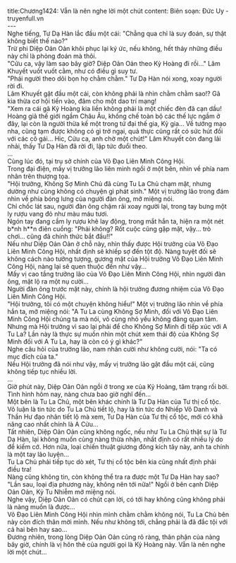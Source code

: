 title:Chương1424: Vẫn là nên nghe lời một chút
content:
Biên soạn: Đức Uy - truyenfull.vn<br>---<br>Nghe tiếng, Tư Dạ Hàn lắc đầu một cái: "Chẳng qua chỉ là suy đoán, sự thật không biết thế nào?"<br>Trừ phi Diệp Oản Oản khôi phục lại ký ức, nếu không, hết thảy những điều này chỉ là phỏng đoán mà thôi.<br>"Cửu ca, vậy làm sao bây giờ? Diệp Oản Oản theo Kỷ Hoàng đi rồi..." Lâm Khuyết vuốt vuốt cằm, như có điều gì suy tư.<br>"Phái người theo dõi bọn họ chằm chằm." Tư Dạ Hàn nói xong, xoay người rời đi.<br>Lâm Khuyết gật đầu một cái, còn không phải là nhìn chằm chằm sao!? Gã kia thừa cơ hội tiến vào, đâm cho một dao trí mạng!<br>"Xem ra cái gã Kỷ Hoàng kia liền không phải là một chiếc đèn đã cạn dầu! Hoàng giả thế giới ngầm Châu Âu, khống chế toàn bộ các thế lực ngầm ở đây, lại còn là người thừa kế một trong tứ đại thế gia, Kỷ gia... Về tướng mạo nha, cũng tạm được không có gì trở ngại, quả thực cũng rất có sức hút đối với các cô gái... Hic, Cửu ca, anh chờ một chút!" Lâm Khuyết còn đang lải nhải, thấy Tư Dạ Hàn đã rời đi, lập tức đuổi theo.<br>...<br>Cùng lúc đó, tại trụ sở chính của Võ Đạo Liên Minh Công Hội.<br>Trong đại điện, mấy vị trưởng lão liên minh ngồi ở một bên, nhìn về phía nam nhân trên thượng tọa.<br>"Hội trưởng, Không Sợ Minh Chủ đã cùng Tu La Chủ chạm mặt, nhưng dường như cũng không có chuyện gì phát sinh." Một vị trưởng lão trong đám nhìn về phía bóng lưng của người đàn ông, mở miệng nói.<br>Chỉ chốc lát sau, người đàn ông chậm rãi xoay người lại, trong tay bưng một ly rượu vang đỏ như màu máu tươi.<br>Ngón tay đang cầm ly rượu khẽ lay động, trong mắt hắn ta, hiện ra một nét b*nh h**n điên cuồng: "Phải không? Rốt cuộc cũng gặp mặt, vậy... trò chơi... cũng đã chính thức bắt đầu!!"<br>Nếu như Diệp Oản Oản ở chỗ này, nhìn thấy được Hội trưởng của Võ Đạo Liên Minh Công Hội, nhất định sẽ khiếp sợ đến tột độ. Nàng tuyệt đối sẽ không cách nào tưởng tượng, gương mặt của Hội trưởng Võ Đạo Liên Minh Công Hội, nàng lại sẽ quen thuộc đến như vậy…<br>Mấy vị cao tầng trưởng lão của Võ Đạo Liên Minh Công Hội, nhìn người đàn ông, mặt lộ ra một nụ cười…<br>Người đàn ông trước mặt này, chính là hội trưởng đương nhiệm của Võ Đạo Liên Minh Công Hội.<br>"Hội trưởng, tôi có một chuyện không hiểu!" Một vị trưởng lão nhìn về phía hắn ta, mở miệng nói: "A Tu La cùng Không Sợ Minh, đối với Võ Đạo Liên Minh Công Hội chúng ta mà nói, vô cùng nhỏ yếu không đáng quan tâm. Nhưng mà Hội trưởng vì sao lại phải để cho Không Sợ Minh đi tiếp xúc với A Tu La? Lần này là thực sự muốn nhìn một chút xem thái độ của Không Sợ Minh đối với A Tu La, hay là còn có ý gì khác?"<br>Nghe câu hỏi của trưởng lão, nam nhân cười như không cười, nói: "Ta có mục đích của ta."<br>Nếu Hội trưởng đã nói như vậy, mấy vị trưởng lão gật đầu một cái, cũng không tiếp tục nhiều lời.<br>...<br>Giờ phút này, Diệp Oản Oản ngồi ở trong xe của Kỷ Hoàng, tâm trạng rối bời.<br>Tình hình hôm nay, nàng chưa bao giờ nghĩ đến…<br>Một bên là Tu La Chủ, một bên khác chính là Tư Dạ Hàn của Tư thị cổ tộc.<br>Vô luận là tin tức do Tu La Chủ tiết lộ, hay là tin tức do Nhiếp Vô Danh và Thần Hư đạo nhân tiết lộ mà xem, Tư Dạ Hàn của Tư thị cổ tộc, mới có khả năng cao nhất chính là A Cửu...<br>Tất nhiên, Diệp Oản Oản cũng không ngốc, nếu như Tu La Chủ thật sự là Tư Dạ Hàn, lại không muốn cùng nàng thừa nhận, nhất định có rất nhiều lý do để kiếm cớ. Hơn nữa, loại chiến thuật giương đông kích tây này, anh ta chính là một tay lão luyện…<br>Tu La Chủ phải tiếp tục dò xét, Tư thị cổ tộc bên kia cũng nhất định phải điều tra!<br>Nàng cũng không tin, còn không thể tra ra được một Tư Dạ Hàn hay sao?<br>"Lần sau, loại địa phương này, không nên tới nữa!" Ngồi ở bên cạnh Diệp Oản Oản, Kỷ Tu Nhiễm mở miệng nói.<br>Nghe vậy, Diệp Oản Oản có chút cạn lời, có tới hay không cũng không phải là nàng muốn là được…<br>Võ Đạo Liên Minh Công Hội nhìn mình chằm chằm không nói, Tu La Chủ bên này còn đích thân mời mình. Nếu như không tới, chẳng phải là đã đắc tội với cả hai bên hay sao…<br>Đương nhiên, trong lòng Diệp Oản Oản cũng rõ ràng, thân phận của nàng bây giờ, chính là vị hôn thê của người gọi là Kỷ Hoàng này. Vẫn là nên nghe lời một chút…